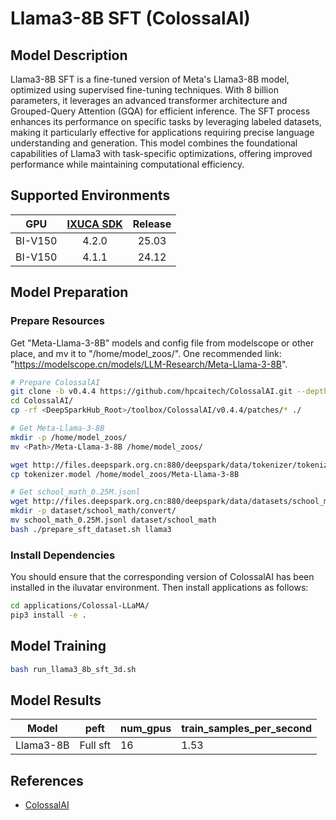 # Llama3-8B SFT (ColossalAI)

## Model Description

Llama3-8B SFT is a fine-tuned version of Meta's Llama3-8B model, optimized using supervised fine-tuning techniques. With
8 billion parameters, it leverages an advanced transformer architecture and Grouped-Query Attention (GQA) for efficient
inference. The SFT process enhances its performance on specific tasks by leveraging labeled datasets, making it
particularly effective for applications requiring precise language understanding and generation. This model combines the
foundational capabilities of Llama3 with task-specific optimizations, offering improved performance while maintaining
computational efficiency.

## Supported Environments

| GPU    | [IXUCA SDK](https://gitee.com/deep-spark/deepspark#%E5%A4%A9%E6%95%B0%E6%99%BA%E7%AE%97%E8%BD%AF%E4%BB%B6%E6%A0%88-ixuca) | Release |
| :----: | :----: | :----: |
| BI-V150 | 4.2.0     |  25.03  |
| BI-V150 | 4.1.1     |  24.12  |

## Model Preparation

### Prepare Resources

Get "Meta-Llama-3-8B" models and config file from modelscope or other place, and mv it to "/home/model_zoos/".
One recommended link: "<https://modelscope.cn/models/LLM-Research/Meta-Llama-3-8B>".

```sh
# Prepare ColossalAI
git clone -b v0.4.4 https://github.com/hpcaitech/ColossalAI.git --depth=1
cd ColossalAI/
cp -rf <DeepSparkHub_Root>/toolbox/ColossalAI/v0.4.4/patches/* ./

# Get Meta-Llama-3-8B
mkdir -p /home/model_zoos/
mv <Path>/Meta-Llama-3-8B /home/model_zoos/

wget http://files.deepspark.org.cn:880/deepspark/data/tokenizer/tokenizer.model
cp tokenizer.model /home/model_zoos/Meta-Llama-3-8B

# Get school_math_0.25M.jsonl
wget http://files.deepspark.org.cn:880/deepspark/data/datasets/school_math_0.25M.jsonl
mkdir -p dataset/school_math/convert/
mv school_math_0.25M.jsonl dataset/school_math
bash ./prepare_sft_dataset.sh llama3
```

### Install Dependencies

You should ensure that the corresponding version of ColossalAI has been installed in the iluvatar environment. Then
install applications as follows:

```sh
cd applications/Colossal-LLaMA/
pip3 install -e . 
```

## Model Training

```sh
bash run_llama3_8b_sft_3d.sh
```

## Model Results

| Model     | peft     | num_gpus | train_samples_per_second |
|-----------|----------|----------|--------------------------|
| Llama3-8B | Full sft | 16       | 1.53                     |

## References

- [ColossalAI](https://github.com/hpcaitech/ColossalAI/tree/v0.4.4/applications/Colossal-LLaMA)
